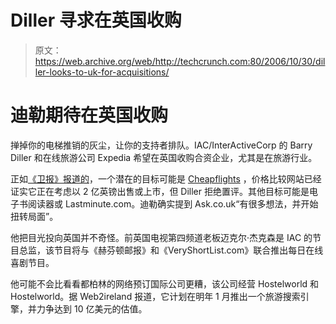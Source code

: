 # Diller 寻求在英国收购

> 原文：<https://web.archive.org/web/http://techcrunch.com:80/2006/10/30/diller-looks-to-uk-for-acquisitions/>

# 迪勒期待在英国收购

掸掉你的电梯推销的灰尘，让你的支持者排队。IAC/InterActiveCorp 的 Barry Diller 和在线旅游公司 Expedia 希望在英国收购合资企业，尤其是在旅游行业。

正如[《卫报》报道的](https://web.archive.org/web/20210117105829/http://media.guardian.co.uk/newmedia/story/0,,1935045,00.html?gusrc=rss&feed=4)，一个潜在的目标可能是 [Cheapflights](https://web.archive.org/web/20210117105829/http://www.%20Cheapflights.co.uk/) ，价格比较网站已经证实它正在考虑以 2 亿英镑出售或上市，但 Diller 拒绝置评。其他目标可能是电子书阅读器或 Lastminute.com。迪勒确实提到 Ask.co.uk“有很多想法，并开始扭转局面”。

他把目光投向英国并不奇怪。前英国电视第四频道老板迈克尔·杰克森是 IAC 的节目总监，该节目将与《赫芬顿邮报》和《VeryShortList.com》联合推出每日在线喜剧节目。

他可能不会比看看都柏林的网络预订国际公司更糟，该公司经营 Hostelworld 和 Hostelworld。据 Web2ireland 报道，它计划在明年 1 月推出一个旅游搜索引擎，并力争达到 10 亿美元的估值。